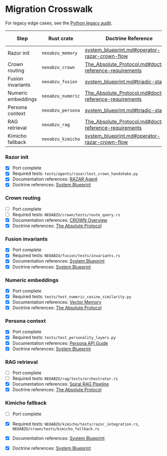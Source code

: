 # Migration Crosswalk

For legacy edge cases, see the [Python legacy audit](python_legacy_audit.md).

| Step | Rust crate | Doctrine Reference | Remaining Python dependencies |
|------|------------|--------------------|--------------------------------|
| Razor init | `neoabzu_memory` | [system_blueprint.md#operator-razar-crown-flow](system_blueprint.md#operator-razar-crown-flow) | `razar/boot_orchestrator.py` |
| Crown routing | `neoabzu_crown` | [The_Absolute_Protocol.md#doctrine-reference-requirements](The_Absolute_Protocol.md#doctrine-reference-requirements) | — |
| Fusion invariants | `neoabzu_fusion` | [system_blueprint.md#triadic-stack](system_blueprint.md#triadic-stack) | — |
| Numeric embeddings | `neoabzu_numeric` | [The_Absolute_Protocol.md#doctrine-reference-requirements](The_Absolute_Protocol.md#doctrine-reference-requirements) | — |
| Persona context | `neoabzu_persona` | [system_blueprint.md#triadic-stack](system_blueprint.md#triadic-stack) | — |
| RAG retrieval | `neoabzu_rag` | [The_Absolute_Protocol.md#doctrine-reference-requirements](The_Absolute_Protocol.md#doctrine-reference-requirements) | `rag/orchestrator.py` |
| Kimicho fallback | `neoabzu_kimicho` | [system_blueprint.md#operator-razar-crown-flow](system_blueprint.md#operator-razar-crown-flow) | — |

### Razor init
- [x] Port complete
- [x] Required tests: `tests/agents/razar/test_crown_handshake.py`
- [x] Documentation references: [RAZAR Agent](RAZAR_AGENT.md#migration-crosswalk)
- [x] Doctrine references: [System Blueprint](system_blueprint.md#razor-crown-kimi-cho-migration)

### Crown routing
- [ ] Port complete
- [ ] Required tests: `NEOABZU/crown/tests/route_query.rs`
- [x] Documentation references: [CROWN Overview](CROWN_OVERVIEW.md#migration-crosswalk)
- [x] Doctrine references: [The Absolute Protocol](The_Absolute_Protocol.md#migration-crosswalk-references)

### Fusion invariants
- [x] Port complete
- [x] Required tests: `NEOABZU/fusion/tests/invariants.rs`
- [x] Documentation references: [System Blueprint](system_blueprint.md#fusion-invariants)
- [x] Doctrine references: [System Blueprint](system_blueprint.md#fusion-invariants)

### Numeric embeddings
- [x] Port complete
- [x] Required tests: `tests/test_numeric_cosine_similarity.py`
- [x] Documentation references: [Vector Memory](vector_memory.md#migration-crosswalk)
- [x] Doctrine references: [The Absolute Protocol](The_Absolute_Protocol.md#migration-crosswalk-references)

### Persona context
- [x] Port complete
- [x] Required tests: `tests/test_personality_layers.py`
- [x] Documentation references: [Persona API Guide](persona_api_guide.md#migration-crosswalk)
- [x] Doctrine references: [System Blueprint](system_blueprint.md)

### RAG retrieval
- [ ] Port complete
- [ ] Required tests: `NEOABZU/rag/tests/orchestrator.rs`
- [x] Documentation references: [Spiral RAG Pipeline](rag_pipeline.md#migration-crosswalk)
- [x] Doctrine references: [The Absolute Protocol](The_Absolute_Protocol.md#migration-crosswalk-references)

### Kimicho fallback
- [ ] Port complete
- [x] Required tests: `NEOABZU/kimicho/tests/razor_integration.rs`, `NEOABZU/crown/tests/kimicho_fallback.rs`
- [x] Documentation references: [System Blueprint](system_blueprint.md#razor-crown-kimi-cho-migration)
- [x] Doctrine references: [System Blueprint](system_blueprint.md#razor-crown-kimi-cho-migration)

